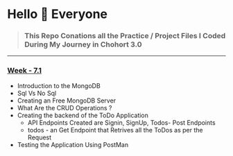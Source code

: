 # Hello 👋 Everyone

> ### This Repo Conations all the Practice / Project Files I Coded During My Journey in Chohort 3.0


---

### [Week - 7.1](https://github.com/JayShende/jay-cohort-3.0/tree/master/Week%207)

* Introduction to the MongoDB
* Sql Vs No Sql
* Creating an Free MongoDB Server
* What Are the CRUD Operations ?
* Creating the backend of the ToDo Application
  * API Endpoints Created are Signin, SignUp, Todos- Post Endpoints
  * todos - an Get Endpoint that Retrives all the ToDos as per the Request
* Testing the Application Using PostMan
